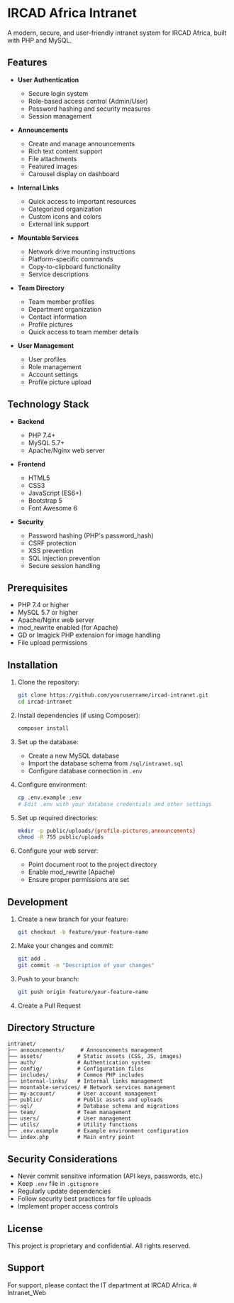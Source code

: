 # IRCAD Africa Intranet

A modern, secure, and user-friendly intranet system for IRCAD Africa, built with PHP and MySQL.

## Features

- **User Authentication**
  - Secure login system
  - Role-based access control (Admin/User)
  - Password hashing and security measures
  - Session management

- **Announcements**
  - Create and manage announcements
  - Rich text content support
  - File attachments
  - Featured images
  - Carousel display on dashboard

- **Internal Links**
  - Quick access to important resources
  - Categorized organization
  - Custom icons and colors
  - External link support

- **Mountable Services**
  - Network drive mounting instructions
  - Platform-specific commands
  - Copy-to-clipboard functionality
  - Service descriptions

- **Team Directory**
  - Team member profiles
  - Department organization
  - Contact information
  - Profile pictures
  - Quick access to team member details

- **User Management**
  - User profiles
  - Role management
  - Account settings
  - Profile picture upload

## Technology Stack

- **Backend**
  - PHP 7.4+
  - MySQL 5.7+
  - Apache/Nginx web server

- **Frontend**
  - HTML5
  - CSS3
  - JavaScript (ES6+)
  - Bootstrap 5
  - Font Awesome 6

- **Security**
  - Password hashing (PHP's password_hash)
  - CSRF protection
  - XSS prevention
  - SQL injection prevention
  - Secure session handling

## Prerequisites

- PHP 7.4 or higher
- MySQL 5.7 or higher
- Apache/Nginx web server
- mod_rewrite enabled (for Apache)
- GD or Imagick PHP extension for image handling
- File upload permissions

## Installation

1. Clone the repository:
   ```bash
   git clone https://github.com/yourusername/ircad-intranet.git
   cd ircad-intranet
   ```

2. Install dependencies (if using Composer):
   ```bash
   composer install
   ```

3. Set up the database:
   - Create a new MySQL database
   - Import the database schema from `/sql/intranet.sql`
   - Configure database connection in `.env`

4. Configure environment:
   ```bash
   cp .env.example .env
   # Edit .env with your database credentials and other settings
   ```

5. Set up required directories:
   ```bash
   mkdir -p public/uploads/{profile-pictures,announcements}
   chmod -R 755 public/uploads
   ```

6. Configure your web server:
   - Point document root to the project directory
   - Enable mod_rewrite (Apache)
   - Ensure proper permissions are set

## Development

1. Create a new branch for your feature:
   ```bash
   git checkout -b feature/your-feature-name
   ```

2. Make your changes and commit:
   ```bash
   git add .
   git commit -m "Description of your changes"
   ```

3. Push to your branch:
   ```bash
   git push origin feature/your-feature-name
   ```

4. Create a Pull Request

## Directory Structure

```
intranet/
├── announcements/     # Announcements management
├── assets/           # Static assets (CSS, JS, images)
├── auth/             # Authentication system
├── config/           # Configuration files
├── includes/         # Common PHP includes
├── internal-links/   # Internal links management
├── mountable-services/ # Network services management
├── my-account/       # User account management
├── public/           # Public assets and uploads
├── sql/              # Database schema and migrations
├── team/             # Team management
├── users/            # User management
├── utils/            # Utility functions
├── .env.example      # Example environment configuration
└── index.php         # Main entry point
```

## Security Considerations

- Never commit sensitive information (API keys, passwords, etc.)
- Keep `.env` file in `.gitignore`
- Regularly update dependencies
- Follow security best practices for file uploads
- Implement proper access controls

## License

This project is proprietary and confidential. All rights reserved.

## Support

For support, please contact the IT department at IRCAD Africa. # Intranet_Web
